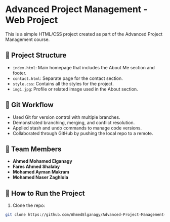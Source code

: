 # Advanced Project Management - Web Project

This is a simple HTML/CSS project created as part of the Advanced Project Management course.

## 📁 Project Structure

- `index.html`: Main homepage that includes the About Me section and footer.
- `contact.html`: Separate page for the contact section.
- `style.css`: Contains all the styles for the project.
- `img1.jpg`: Profile or related image used in the About section.

## 🔀 Git Workflow

- Used Git for version control with multiple branches.
- Demonstrated branching, merging, and conflict resolution.
- Applied stash and undo commands to manage code versions.
- Collaborated through GitHub by pushing the local repo to a remote.

## 👥 Team Members

- **Ahmed Mohamed Elganagy**   
- **Fares Ahmed Shalaby**   
- **Mohamed Ayman Makram**
- **Mohamed Naser Zaghlola**

## 🔧 How to Run the Project

1. Clone the repo:

```bash
git clone https://github.com/AhmedElganagy/Advanced-Project-Management-Project

